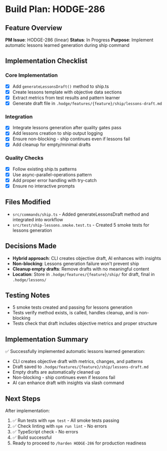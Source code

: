 # Build Plan: HODGE-286

## Feature Overview
**PM Issue**: HODGE-286 (linear)
**Status**: In Progress
**Purpose**: Implement automatic lessons learned generation during ship command

## Implementation Checklist

### Core Implementation
- [x] Add `generateLessonsDraft()` method to ship.ts
- [x] Create lessons template with objective data sections
- [x] Extract metrics from test results and pattern learner
- [x] Generate draft file in `.hodge/features/{feature}/ship/lessons-draft.md`

### Integration
- [x] Integrate lessons generation after quality gates pass
- [x] Add lessons creation to ship output logging
- [x] Ensure non-blocking - ship continues even if lessons fail
- [x] Add cleanup for empty/minimal drafts

### Quality Checks
- [x] Follow existing ship.ts patterns
- [x] Use async-parallel-operations pattern
- [x] Add proper error handling with try-catch
- [x] Ensure no interactive prompts

## Files Modified
<!-- Track files as you modified them -->
- `src/commands/ship.ts` - Added generateLessonsDraft method and integrated into workflow
- `src/test/ship-lessons.smoke.test.ts` - Created 5 smoke tests for lessons generation

## Decisions Made
<!-- Document any implementation decisions -->
- **Hybrid approach**: CLI creates objective draft, AI enhances with insights
- **Non-blocking**: Lessons generation failure won't prevent ship
- **Cleanup empty drafts**: Remove drafts with no meaningful content
- **Location**: Store in `.hodge/features/{feature}/ship/` for draft, final in `.hodge/lessons/`

## Testing Notes
<!-- Notes for testing approach -->
- 5 smoke tests created and passing for lessons generation
- Tests verify method exists, is called, handles cleanup, and is non-blocking
- Tests check that draft includes objective metrics and proper structure

## Implementation Summary
✅ Successfully implemented automatic lessons learned generation:
- CLI creates objective draft with metrics, changes, and patterns
- Draft saved to `.hodge/features/{feature}/ship/lessons-draft.md`
- Empty drafts are automatically cleaned up
- Non-blocking - ship continues even if lessons fail
- AI can enhance draft with insights via slash command

## Next Steps
After implementation:
1. ✅ Run tests with `npm test` - All smoke tests passing
2. ✅ Check linting with `npm run lint` - No errors
3. ✅ TypeScript check - No errors
4. ✅ Build successful
5. Ready to proceed to `/harden HODGE-286` for production readiness
